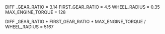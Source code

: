 DIFF _GEAR_RATIO = 3.14
FIRST_GEAR_RATIO = 4.5
WHEEL_RADIUS = 0.35
MAX_ENGINE_TORQUE = 128

DIFF _GEAR_RATIO * FIRST_GEAR_RATIO * MAX_ENGINE_TORQUE / WHEEL_RADIUS = 5167